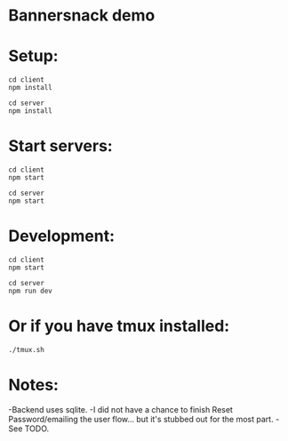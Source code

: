 # Bannersnack demo

# Setup:
```
cd client
npm install

cd server
npm install
```

# Start servers:
```
cd client
npm start

cd server
npm start
```

# Development:
```
cd client
npm start

cd server
npm run dev
```

# Or if you have tmux installed:
```
./tmux.sh
```


# Notes:
-Backend uses sqlite.
-I did not have a chance to finish Reset Password/emailing the user flow... but it's stubbed out for the most part.
-See TODO.